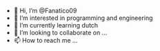 - 👋 Hi, I’m @Fanatico09
- 👀 I’m interested in programming and engineering 
- 🌱 I’m currently learning dutch 
- 💞️ I’m looking to collaborate on ...
- 📫 How to reach me ...

<!---
Fanatico09/Fanatico09 is a ✨ special ✨ repository because its `README.md` (this file) appears on your GitHub profile.
You can click the Preview link to take a look at your changes.
--->
